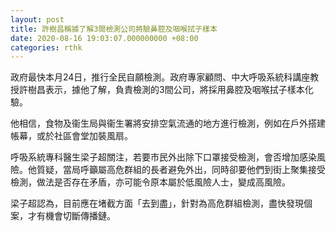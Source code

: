 ```yaml
---
layout: post
title: 許樹昌稱據了解3間檢測公司將驗鼻腔及咽喉拭子樣本
date: 2020-08-16 19:03:07.000000000 +08:00
categories: rthk
---
```


政府最快本月24日，推行全民自願檢測。政府專家顧問、中大呼吸系統科講座教授許樹昌表示，據他了解，負責檢測的3間公司，將採用鼻腔及咽喉拭子樣本化驗。

他相信，食物及衞生局與衞生署將安排空氣流通的地方進行檢測，例如在戶外搭建帳幕，或於社區會堂加裝風扇。

呼吸系統專科醫生梁子超關注，若要市民外出除下口罩接受檢測，會否增加感染風險。他質疑，當局呼籲屬高危群組的長者避免外出，同時卻要他們到街上聚集接受檢測，做法是否存在矛盾，亦可能令原本屬於低風險人士，變成高風險。

梁子超認為，目前應在堵截方面「去到盡」，針對為高危群組檢測，盡快發現個案，才有機會切斷傳播鏈。
